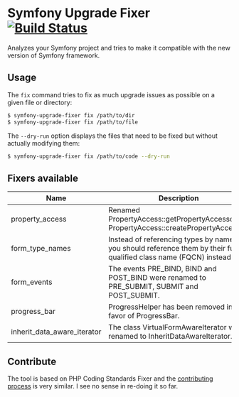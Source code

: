 # Symfony Upgrade Fixer [![Build Status](https://travis-ci.org/umpirsky/Symfony-Upgrade-Fixer.svg)](https://travis-ci.org/umpirsky/Symfony-Upgrade-Fixer)

Analyzes your Symfony project and tries to make it compatible with the new version of Symfony framework.

## Usage

The ``fix`` command tries to fix as much upgrade issues as possible on a given file or directory:

```bash
$ symfony-upgrade-fixer fix /path/to/dir
$ symfony-upgrade-fixer fix /path/to/file
```

The `--dry-run` option displays the files that need to be fixed but without actually modifying them:

```bash
$ symfony-upgrade-fixer fix /path/to/code --dry-run
```

## Fixers available

| Name  | Description |
| ----  | ----------- |
| property_access | Renamed PropertyAccess::getPropertyAccessor to PropertyAccess::createPropertyAccessor. |
| form_type_names | Instead of referencing types by name, you should reference them by their fully-qualified class name (FQCN) instead. |
| form_events | The events PRE_BIND, BIND and POST_BIND were renamed to PRE_SUBMIT, SUBMIT and POST_SUBMIT. |
| progress_bar | ProgressHelper has been removed in favor of ProgressBar. |
| inherit_data_aware_iterator | The class VirtualFormAwareIterator was renamed to InheritDataAwareIterator. |

## Contribute

The tool is based on PHP Coding Standards Fixer and the [contributing process](https://github.com/FriendsOfPhp/php-cs-fixer/blob/master/CONTRIBUTING.md) is very similar. I see no sense in re-doing it so far.
